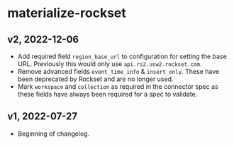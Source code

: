# materialize-rockset

## v2, 2022-12-06
- Add required field `region_base_url` to configuration for setting the base URL. Previously this
  would only use `api.rs2.usw2.rockset.com`.
- Remove advanced fields `event_time_info` & `insert_only`. These have been deprecated by Rockset
  and are no longer used.
- Mark `workspace` and `collection` as required in the connector spec as these fields have always
  been required for a spec to validate.

## v1, 2022-07-27
- Beginning of changelog.
